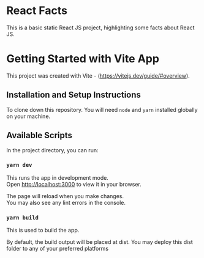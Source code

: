 # React Facts

This is a basic static React JS project, highlighting some facts about React JS.

# Getting Started with Vite App

This project was created with Vite - (https://vitejs.dev/guide/#overview).

## Installation and Setup Instructions

To clone down this repository. You will need `node` and `yarn` installed globally on your machine.

## Available Scripts

In the project directory, you can run:

### `yarn dev`

This runs the app in development mode.\
Open [http://localhost:3000](http://localhost:3000) to view it in your browser.

The page will reload when you make changes.\
You may also see any lint errors in the console.

### `yarn build`

This is used to build the app.

By default, the build output will be placed at dist.
You may deploy this dist folder to any of your preferred platforms
